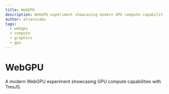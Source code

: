 ```yaml
---
title: WebGPU
description: WebGPU experiment showcasing modern GPU compute capabilities with TresJS
author: alvarosabu
tags:
  - webgpu
  - compute
  - graphics
  - gpu
---
```


# WebGPU

A modern WebGPU experiment showcasing GPU compute capabilities with TresJS.